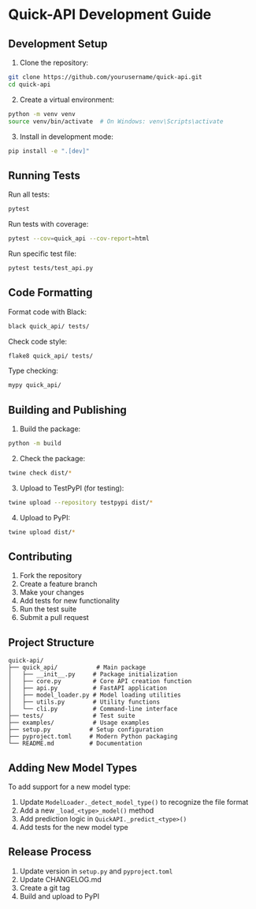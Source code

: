 # Quick-API Development Guide

## Development Setup

1. Clone the repository:
```bash
git clone https://github.com/yourusername/quick-api.git
cd quick-api
```

2. Create a virtual environment:
```bash
python -m venv venv
source venv/bin/activate  # On Windows: venv\Scripts\activate
```

3. Install in development mode:
```bash
pip install -e ".[dev]"
```

## Running Tests

Run all tests:
```bash
pytest
```

Run tests with coverage:
```bash
pytest --cov=quick_api --cov-report=html
```

Run specific test file:
```bash
pytest tests/test_api.py
```

## Code Formatting

Format code with Black:
```bash
black quick_api/ tests/
```

Check code style:
```bash
flake8 quick_api/ tests/
```

Type checking:
```bash
mypy quick_api/
```

## Building and Publishing

1. Build the package:
```bash
python -m build
```

2. Check the package:
```bash
twine check dist/*
```

3. Upload to TestPyPI (for testing):
```bash
twine upload --repository testpypi dist/*
```

4. Upload to PyPI:
```bash
twine upload dist/*
```

## Contributing

1. Fork the repository
2. Create a feature branch
3. Make your changes
4. Add tests for new functionality
5. Run the test suite
6. Submit a pull request

## Project Structure

```
quick-api/
├── quick_api/           # Main package
│   ├── __init__.py     # Package initialization
│   ├── core.py         # Core API creation function
│   ├── api.py          # FastAPI application
│   ├── model_loader.py # Model loading utilities
│   ├── utils.py        # Utility functions
│   └── cli.py          # Command-line interface
├── tests/              # Test suite
├── examples/           # Usage examples
├── setup.py           # Setup configuration
├── pyproject.toml     # Modern Python packaging
└── README.md          # Documentation
```

## Adding New Model Types

To add support for a new model type:

1. Update `ModelLoader._detect_model_type()` to recognize the file format
2. Add a new `_load_<type>_model()` method
3. Add prediction logic in `QuickAPI._predict_<type>()`
4. Add tests for the new model type

## Release Process

1. Update version in `setup.py` and `pyproject.toml`
2. Update CHANGELOG.md
3. Create a git tag
4. Build and upload to PyPI
